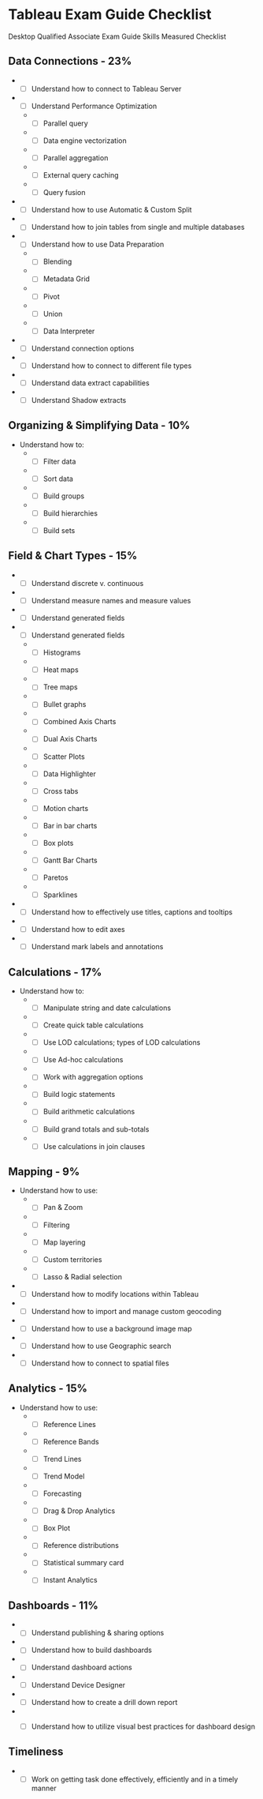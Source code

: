 # Tableau Exam Guide Checklist
Desktop Qualified Associate Exam Guide Skills Measured Checklist

## Data Connections - 23%
* - [ ] Understand how to connect to Tableau Server
* - [ ] Understand Performance Optimization
  * - [ ] Parallel query
  * - [ ] Data engine vectorization
  * - [ ] Parallel aggregation
  * - [ ] External query caching
  * - [ ] Query fusion
* - [ ] Understand how to use Automatic & Custom Split
* - [ ] Understand how to join tables from single and multiple databases
* - [ ] Understand how to use Data Preparation
  * - [ ] Blending
  * - [ ] Metadata Grid
  * - [ ] Pivot
  * - [ ] Union
  * - [ ] Data Interpreter
* - [ ] Understand connection options
* - [ ] Understand how to connect to different file types
* - [ ] Understand data extract capabilities
* - [ ] Understand Shadow extracts

## Organizing & Simplifying Data - 10%
* Understand how to:
  * - [ ] Filter data
  * - [ ] Sort data
  * - [ ] Build groups
  * - [ ] Build hierarchies
  * - [ ] Build sets
  
## Field & Chart Types - 15%
* - [ ] Understand discrete v. continuous
* - [ ] Understand measure names and measure values
* - [ ] Understand generated fields
* - [ ] Understand generated fields
  * - [ ] Histograms
  * - [ ] Heat maps
  * - [ ] Tree maps
  * - [ ] Bullet graphs
  * - [ ] Combined Axis Charts
  * - [ ] Dual Axis Charts
  * - [ ] Scatter Plots
  * - [ ] Data Highlighter
  * - [ ] Cross tabs
  * - [ ] Motion charts
  * - [ ] Bar in bar charts
  * - [ ] Box plots
  * - [ ] Gantt Bar Charts
  * - [ ] Paretos
  * - [ ] Sparklines
* - [ ] Understand how to effectively use titles, captions and tooltips
* - [ ] Understand how to edit axes
* - [ ] Understand mark labels and annotations

## Calculations - 17%
* Understand how to:
  * - [ ] Manipulate string and date calculations
  * - [ ] Create quick table calculations
  * - [ ] Use LOD calculations; types of LOD calculations
  * - [ ] Use Ad-hoc calculations
  * - [ ] Work with aggregation options
  * - [ ] Build logic statements
  * - [ ] Build arithmetic calculations
  * - [ ] Build grand totals and sub-totals
  * - [ ] Use calculations in join clauses

## Mapping - 9%
* Understand how to use:
  * - [ ] Pan & Zoom
  * - [ ] Filtering
  * - [ ] Map layering
  * - [ ] Custom territories
  * - [ ] Lasso & Radial selection
* - [ ] Understand how to modify locations within Tableau
* - [ ] Understand how to import and manage custom geocoding
* - [ ] Understand how to use a background image map
* - [ ] Understand how to use Geographic search
* - [ ] Understand how to connect to spatial files

## Analytics - 15%
* Understand how to use:
  * - [ ] Reference Lines
  * - [ ] Reference Bands
  * - [ ] Trend Lines
  * - [ ] Trend Model
  * - [ ] Forecasting
  * - [ ] Drag & Drop Analytics
  * - [ ] Box Plot
  * - [ ] Reference distributions
  * - [ ] Statistical summary card
  * - [ ] Instant Analytics

## Dashboards - 11%
* - [ ] Understand publishing & sharing options
* - [ ] Understand how to build dashboards
* - [ ] Understand dashboard actions
* - [ ] Understand Device Designer
* - [ ] Understand how to create a drill down report
* - [ ] Understand how to utilize visual best practices for dashboard design 


## Timeliness
* - [ ] Work on getting task done effectively, efficiently and in a timely manner
